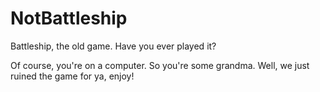 # NotBattleship

Battleship, the old game. Have you ever played it?

Of course, you're on a computer. So you're some grandma.
Well, we just ruined the game for ya, enjoy!
